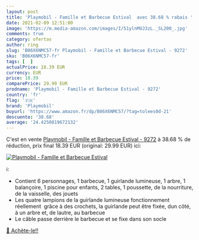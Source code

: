 ```yaml
---
layout: post
title: 'Playmobil - Famille et Barbecue Estival  avec 38.68 % rabais '
date: 2021-02-09 12:51:00
image: 'https://m.media-amazon.com/images/I/51ylnMUJ3zL._SL200_.jpg'
comments: true
category: ofertas
author: ring
slug: 'B06X6NMC57-fr Playmobil - Famille et Barbecue Estival - 9272'
sku: 'B06X6NMC57-fr'
tags: [  ]
actualPrice: 18.39 EUR
currency: EUR
price: 18.39
comparePrice: 29.99 EUR
prodname: 'Playmobil - Famille et Barbecue Estival - 9272'
country: 'fr'
flag: '🇫🇷'
brand: 'Playmobil'
buyurl: 'https://www.amazon.fr/dp/B06X6NMC57/?tag=tolees0d-21'
descuento: '38.68'
average: '24.4250819672132'
---
```


C'est en vente [Playmobil - Famille et Barbecue Estival - 9272](https://www.amazon.fr/dp/B06X6NMC57/?tag=tolees0d-21)  à  38.68 % de réduction, prix final  18.39 EUR (original: 29.99 EUR) ici:

[![Playmobil - Famille et Barbecue Estival ](https://m.media-amazon.com/images/I/51ylnMUJ3zL._SL200_.jpg)](https://www.amazon.fr/dp/B06X6NMC57/?tag=tolees0d-21)

ℹ️:

- Contient 6 personnages, 1 barbecue, 1 guirlande lumineuse, 1 arbre, 1 balançoire, 1 piscine pour enfants, 2 tables, 1 poussette, de la nourriture, de la vaisselle, des jouets
- Les quatre lampions de la guirlande lumineuse fonctionnement réellement  grâce à des crochets, la guirlande peut être fixée, dun côté, à un arbre et, de lautre, au barbecue
- Le câble passe derrière le barbecue et se fixe dans son socle

[🛒 Achète-le!!](https://www.amazon.fr/dp/B06X6NMC57/?tag=tolees0d-21)
